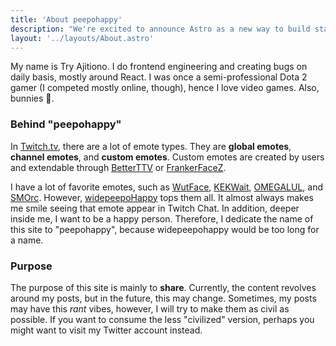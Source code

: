 ```yaml
---
title: 'About peepohappy'
description: "We're excited to announce Astro as a new way to build static websites and deliver lightning-fast performance without sacrificing a modern developer experience."
layout: '../layouts/About.astro'
---
```


My name is Try Ajitiono. I do frontend engineering and creating bugs on daily basis, mostly around React. I was once a semi-professional Dota 2 gamer (I competed mostly online, though), hence I love video games. Also, bunnies 🐰.

### Behind "peepohappy"

In [Twitch.tv](https://www.twitch.tv), there are a lot of emote types. They are **global emotes**, **channel emotes**, and **custom emotes**. Custom emotes are created by users and extendable through [BetterTTV](https://betterttv.com/) or [FrankerFaceZ](https://www.frankerfacez.com/).

I have a lot of favorite emotes, such as [WutFace](https://knowyourmeme.com/memes/wutface), [KEKWait](https://www.rivalry.com/esports/what-does-kekwait-mean), [OMEGALUL](https://www.frankerfacez.com/emoticon/128054-OMEGALUL), and [SMOrc](https://knowyourmeme.com/memes/smorc). However, [widepeepoHappy](https://www.slanglang.net/widepeepohappy/) tops them all. It almost always makes me smile seeing that emote appear in Twitch Chat. In addition, deeper inside me, I want to be a happy person. Therefore, I dedicate the name of this site to "peepohappy", because widepeepohappy would be too long for a name.

### Purpose

The purpose of this site is mainly to **share**. Currently, the content revolves around my posts, but in the future, this may change. Sometimes, my posts may have this _rant_ vibes, however, I will try to make them as civil as possible. If you want to consume the less "civilized" version, perhaps you might want to visit my Twitter account instead.
